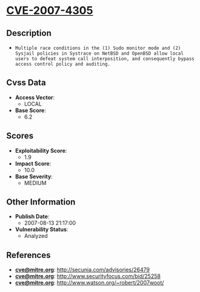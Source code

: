 
# [CVE-2007-4305](https://cve.mitre.org/cgi-bin/cvename.cgi?name=CVE-2007-4305)

## Description

- `Multiple race conditions in the (1) Sudo monitor mode and (2) Sysjail policies in Systrace on NetBSD and OpenBSD allow local users to defeat system call interposition, and consequently bypass access control policy and auditing.`

## Cvss Data

- **Access Vector**:
  - LOCAL
- **Base Score**:
  - 6.2

## Scores

- **Exploitability Score**:
  - 1.9
- **Impact Score**:
  - 10.0
- **Base Severity**:
  - MEDIUM

## Other Information

- **Publish Date**:
  - 2007-08-13 21:17:00
- **Vulnerability Status**:
  - Analyzed

## References

- **cve@mitre.org**: http://secunia.com/advisories/26479
- **cve@mitre.org**: http://www.securityfocus.com/bid/25258
- **cve@mitre.org**: http://www.watson.org/~robert/2007woot/

